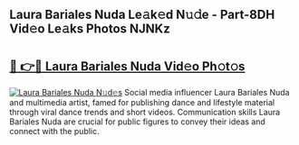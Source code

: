 ## Laura Bariales Nuda Le𝚊k𝚎d N𝚞𝚍e - Part-8DH Vid𝚎o Le𝚊ks Photos NJNKz

# <h2><a href="http://fbdlvg.evod.top/?m=Laura+Bariales+Nuda">🔗 👉🔴 Laura Bariales Nuda Vid𝚎o Ph𝚘t𝚘s</a></h2>

[![Laura Bariales Nuda N𝚞d𝚎s](https://i.imgur.com/8V9OHl7.gif)](http://fbdlvg.evod.top/?m=Laura+Bariales+Nuda)
Social media influencer Laura Bariales Nuda and multimedia artist, famed for publishing dance and lifestyle material through viral dance trends and short videos. Communication skills Laura Bariales Nuda are crucial for public figures to convey their ideas and connect with the public. 
